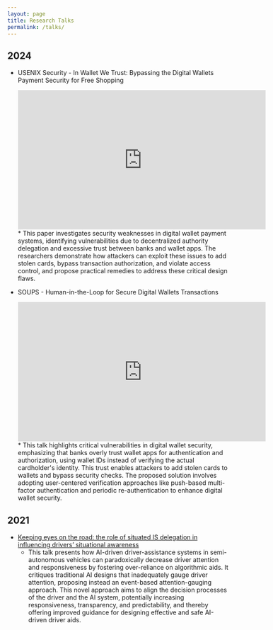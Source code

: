 ```yaml
---
layout: page
title: Research Talks
permalink: /talks/
---
```


## 2024
-   USENIX Security - In Wallet We Trust: Bypassing the Digital Wallets Payment Security for Free Shopping
    <iframe width="560" height="315" src="https://www.youtube.com/embed/wZ8b6121l6w" frameborder="0" allowfullscreen></iframe>
    * This paper investigates security weaknesses in digital wallet payment systems, identifying vulnerabilities due to decentralized authority delegation and excessive trust between banks and wallet apps. The researchers demonstrate how attackers can exploit these issues to add stolen cards, bypass transaction authorization, and violate access control, and propose practical remedies to address these critical design flaws.

-   SOUPS - Human-in-the-Loop for Secure Digital Wallets Transactions
    <iframe width="560" height="315" src="https://www.youtube.com/embed/28c3HCaQpzA" frameborder="0" allowfullscreen></iframe>
    * This talk highlights critical vulnerabilities in digital wallet security, emphasizing that banks overly trust wallet apps for authentication and authorization, using wallet IDs instead of verifying the actual cardholder's identity. This trust enables attackers to add stolen cards to wallets and bypass security checks. The proposed solution involves adopting user-centered verification approaches like push-based multi-factor authentication and periodic re-authentication to enhance digital wallet security.


## 2021
-   [Keeping eyes on the road: the role of situated IS delegation in influencing drivers’ situational awareness](https://aisel.aisnet.org/treos_icis2021/43/)
    * This talk presents how AI-driven driver-assistance systems in semi-autonomous vehicles can paradoxically decrease driver attention and responsiveness by fostering over-reliance on algorithmic aids. It critiques traditional AI designs that inadequately gauge driver attention, proposing instead an event-based attention-gauging approach. This novel approach aims to align the decision processes of the driver and the AI system, potentially increasing responsiveness, transparency, and predictability, and thereby offering improved guidance for designing effective and safe AI-driven driver aids.